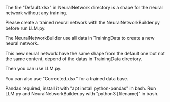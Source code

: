 The file "Default.xlsx" in NeuralNetwork directory is a shape for the neural network without any training.


Please create a trained neural network with the NeuralNetworkBuilder.py before run LLM.py.


The NeuralNetworkBuilder use all data in TrainingData to create a new neural network.


This new neural network have the same shape from the default one but not the same content, depend of the datas in TrainingData directory.


Then you can use LLM.py.


You can also use "Corrected.xlsx" for a trained data base.


Pandas required, install it with "apt install python-pandas" in bash. Run LLM.py and NeuralNetworkBuilder.py with "python3 [filename]" in bash. 
